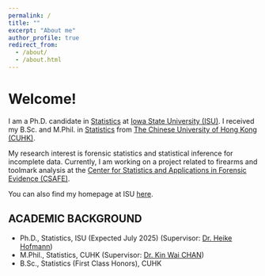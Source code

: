 ```yaml
---
permalink: /
title: ""
excerpt: "About me"
author_profile: true
redirect_from: 
  - /about/
  - /about.html
---
```



# Welcome!

I am a Ph.D. candidate in [Statistics](https://www.stat.iastate.edu/) at [Iowa State University (ISU)](https://www.iastate.edu/).
I received my B.Sc. and M.Phil. in [Statistics](https://www.sta.cuhk.edu.hk/) from [The Chinese University of Hong Kong (CUHK)](https://www.cuhk.edu.hk/english/index.html).

My research interest is forensic statistics and statistical inference for incomplete data.
Currently,
I am working on a project related to firearms and toolmark analysis at the [Center for Statistics and Applications in Forensic Evidence (CSAFE)](https://forensicstats.org/).

You can also find my homepage at ISU [here](https://www.stat.iastate.edu/people/yuhang-lin).


## ACADEMIC BACKGROUND

- Ph.D., Statistics, ISU (Expected July 2025) (Supervisor: [Dr. Heike Hofmann](https://www.stat.iastate.edu/people/heike-hofmann))
- M.Phil., Statistics, CUHK (Supervisor: [Dr. Kin Wai CHAN](http://www.sta.cuhk.edu.hk/peoples/kwchan/))
- B.Sc., Statistics (First Class Honors), CUHK
